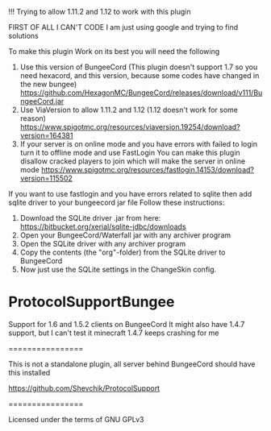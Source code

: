 !!! Trying to allow 1.11.2 and 1.12 to work with this plugin

FIRST OF ALL I CAN'T CODE
I am just using google and trying to find solutions

To make this plugin Work on its best you will need the following
1. Use this version of BungeeCord (This plugin doesn't support 1.7 so you need hexacord, and this version, because some codes have changed in the new bungee) https://github.com/HexagonMC/BungeeCord/releases/download/v111/BungeeCord.jar
2. Use ViaVersion to allow 1.11.2 and 1.12 (1.12 doesn't work for some reason) https://www.spigotmc.org/resources/viaversion.19254/download?version=164381
3. If your server is on online mode and you have errors with failed to login turn it to offline mode and use FastLogin
You can make this plugin disallow cracked players to join which will make the server in online mode 
https://www.spigotmc.org/resources/fastlogin.14153/download?version=115502

If you want to use fastlogin and you have errors related to sqlite then add sqlite driver to your bungeecord jar file
Follow these instructions:

1. Download the SQLite driver .jar from here: https://bitbucket.org/xerial/sqlite-jdbc/downloads
2. Open your BungeeCord/Waterfall jar with any archiver program
3. Open the SQLite driver with any archiver program
4. Copy the contents (the "org"-folder) from the SQLite driver to BungeeCord
5. Now just use the SQLite settings in the ChangeSkin config.


ProtocolSupportBungee
================

Support for 1.6 and 1.5.2 clients on BungeeCord
It might also have 1.4.7 support, but I can't test it minecraft 1.4.7 keeps crashing for me

================

This is not a standalone plugin, all server behind BungeeCord should have this installed

https://github.com/Shevchik/ProtocolSupport


================

Licensed under the terms of GNU GPLv3
